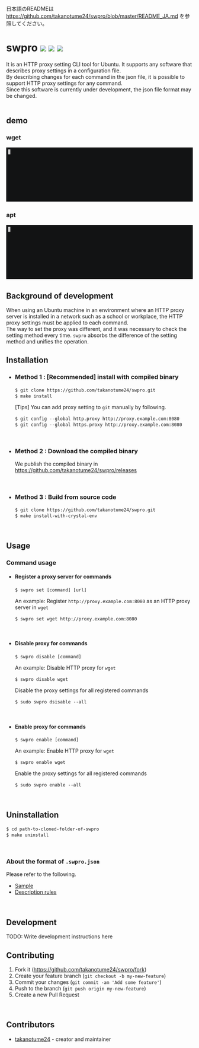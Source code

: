 日本語のREADMEは https://github.com/takanotume24/swpro/blob/master/README_JA.md を参照してください。

# swpro ![](https://github.com/takanotume24/swpro/workflows/Crystal%20CI/badge.svg) ![](https://img.shields.io/github/issues/takanotume24/swpro) ![](https://img.shields.io/github/stars/takanotume24/swpro)
It is an HTTP proxy setting CLI tool for Ubuntu. It supports any software that describes proxy settings in a configuration file.  
By describing changes for each command in the json file, it is possible to support HTTP proxy settings for any command.  
Since this software is currently under development, the json file format may be changed.  
<br/>

## demo
### wget  
![](https://raw.githubusercontent.com/takanotume24/swpro/master/gif/set.gif)
### apt  
![](https://raw.githubusercontent.com/takanotume24/swpro/master/gif/apt.gif)
<br/>

## Background of development
When using an Ubuntu machine in an environment where an HTTP proxy server is installed in a network such as a school or workplace, the HTTP proxy settings must be applied to each command.   
The way to set the proxy was different, and it was necessary to check the setting method every time. ``swpro`` absorbs the difference of the setting method and unifies the operation.
<br/>

## Installation
- ### Method 1 : **[Recommended]** install with compiled binary
   ```
   $ git clone https://github.com/takanotume24/swpro.git
   $ make install
   ```

   [Tips] You can add proxy setting to ``git`` manually by following.
   ```
   $ git config --global http.proxy http://proxy.example.com:8080
   $ git config --global https.proxy http://proxy.example.com:8080
   ```
</br>

- ### Method 2 : Download the compiled binary
   We publish the compiled binary in https://github.com/takanotume24/swpro/releases

</br>


- ### Method 3 : Build from source code
   ```
   $ git clone https://github.com/takanotume24/swpro.git
   $ make install-with-crystal-env
   ```



<br/>


## Usage
### Command usage


- #### Register a proxy server for commands
   ```
   $ swpro set [command] [url]
   ```
   An example: Register ``http://proxy.example.com:8080`` as an HTTP proxy server in ``wget``
   ```
   $ swpro set wget http://proxy.example.com:8080
   ```
<br/>


- #### Disable proxy for commands
   ```
   $ swpro disable [command]
   ```
   An example: Disable HTTP proxy for ``wget``
   ```
   $ swpro disable wget
   ```
   Disable the proxy settings for all registered commands
   ```
   $ sudo swpro dsisable --all 
   ```
<br/>


- #### Enable proxy for commands
   ```
   $ swpro enable [command]
   ```
   An example: Enable HTTP proxy for ``wget``
   ```
   $ swpro enable wget
   ```
   Enable the proxy settings for all registered commands
   ```
   $ sudo swpro enable --all
   ```
<br/>


## Uninstallation
```
$ cd path-to-cloned-folder-of-swpro
$ make uninstall
```
<br/>


### About the format of ``.swpro.json``
Please refer to the following.
- [Sample](https://github.com/takanotume24/swpro/blob/master/.swpro.json)
- [Description rules](https://github.com/takanotume24/swpro/wiki/.swpro.json%E3%81%AE%E3%83%95%E3%82%A9%E3%83%BC%E3%83%9E%E3%83%83%E3%83%88%E3%81%AB%E3%81%A4%E3%81%84%E3%81%A6)

<br/>

## Development

TODO: Write development instructions here
<br/>

## Contributing

1. Fork it (<https://github.com/takanotume24/swpro/fork>)
2. Create your feature branch (`git checkout -b my-new-feature`)
3. Commit your changes (`git commit -am 'Add some feature'`)
4. Push to the branch (`git push origin my-new-feature`)
5. Create a new Pull Request


<br/>

## Contributors

- [takanotume24](https://github.com/takanotume24) - creator and maintainer
